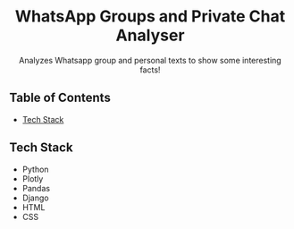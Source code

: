 <h1 align="center">WhatsApp Groups and Private Chat Analyser</h1>
<p align="center">
  Analyzes Whatsapp group and personal texts to show some interesting facts!
</p>

<!-- TABLE OF CONTENTS -->
## Table of Contents
* [Tech Stack](#tech-stack)


## Tech Stack
- Python
- Plotly
- Pandas
- Django
- HTML
- CSS
